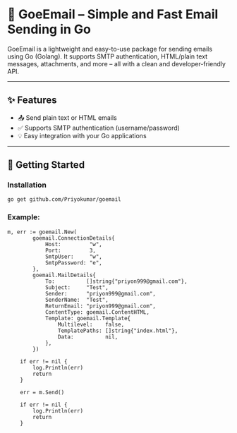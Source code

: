 # 📧 GoeEmail – Simple and Fast Email Sending in Go

GoeEmail is a lightweight and easy-to-use package for sending emails using Go (Golang). It supports SMTP authentication, HTML/plain text messages, attachments, and more – all with a clean and developer-friendly API.

---

## ✨ Features

- 📤 Send plain text or HTML emails
- ✅ Supports SMTP authentication (username/password)
- 💡 Easy integration with your Go applications

---

## 🚀 Getting Started

### Installation

```
go get github.com/Priyokumar/goemail
```

### Example:
```
m, err := goemail.New(
		goemail.ConnectionDetails{
			Host:         "w",
			Port:         3,
			SmtpUser:     "w",
			SmtpPassword: "e",
		},
		goemail.MailDetails{
			To:          []string{"priyon999@gmail.com"},
			Subject:     "Test",
			Sender:      "priyon999@gmail.com",
			SenderName:  "Test",
			ReturnEmail: "priyon999@gmail.com",
			ContentType: goemail.ContentHTML,
			Template: goemail.Template{
				Multilevel:    false,
				TemplatePaths: []string{"index.html"},
				Data:          nil,
			},
		})

	if err != nil {
		log.Println(err)
		return
	}

	err = m.Send()

	if err != nil {
		log.Println(err)
		return
	}
 ```


